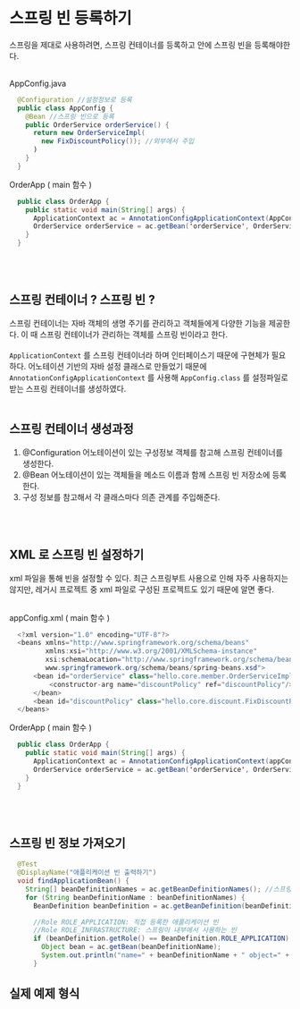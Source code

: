 # 스프링 빈 등록하기
스프링을 제대로 사용하려면, 스프링 컨테이너를 등록하고 안에 스프링 빈을 등록해야한다.<br><br>

AppConfig.java
```java
  @Configuration //설정정보로 등록
  public class AppConfig {
    @Bean //스프링 빈으로 등록
    public OrderService orderService() {
      return new OrderServiceImpl(
        new FixDiscountPolicy()); //외부에서 주입
      )
    }
  }
```

OrderApp ( main 함수 )
```java
  public class OrderApp {
    public static void main(String[] args) {
      ApplicationContext ac = AnnotationConfigApplicationContext(AppConfig.class); //AppConfig 클래스를 스프링 컨테이너로 등록, @Bean 클래스를 스프링 빈으로 등록
      OrderService orderService = ac.getBean('orderService', OrderService.class); // 컨테이너에서 orderService 빈을 가져옴 
    }
  }
```
<br><br>

## 스프링 컨테이너 ? 스프링 빈 ?
스프링 컨테이너는 자바 객체의 생명 주기를 관리하고 객체들에게 다양한 기능을 제공한다. 이 때 스프링 컨테이너가 관리하는 객체를 스프링 빈이라고 한다.<br><br>
`ApplicationContext` 를 스프링 컨테이너라 하며 인터페이스기 때문에 구현체가 필요하다. 어노테이션 기반의 자바 설정 클래스로 만들었기 때문에 `AnnotationConfigApplicationContext` 를 사용해
`AppConfig.class` 를 설정파일로 받는 스프링 컨테이너를 생성하였다. <br><br>

## 스프링 컨테이너 생성과정
<ol>
  <li>@Configuration 어노테이션이 있는 구성정보 객체를 참고해 스프링 컨테이너를 생성한다.</li>
  <li>@Bean 어노테이션이 있는 객체들을 메소드 이름과 함께 스프링 빈 저장소에 등록한다.</li>
  <li>구성 정보를 참고해서 각 클래스마다 의존 관계를 주입해준다.</li>
</ol>
<br><br>


## XML 로 스프링 빈 설정하기
xml 파일을 통해 빈을 설정할 수 있다. 최근 스프링부트 사용으로 인해 자주 사용하지는 않지만, 레거시 프로젝트 중 xml 파일로 구성된 프로젝트도 있기 때문에 알면 좋다.<br><br>

appConfig.xml ( main 함수 )
```java
  <?xml version="1.0" encoding="UTF-8"?>
  <beans xmlns="http://www.springframework.org/schema/beans"
         xmlns:xsi="http://www.w3.org/2001/XMLSchema-instance"
         xsi:schemaLocation="http://www.springframework.org/schema/beans http://
         www.springframework.org/schema/beans/spring-beans.xsd">
      <bean id="orderService" class="hello.core.member.OrderServiceImpl">
          <constructor-arg name="discountPolicy" ref="discountPolicy"/>
      </bean>
      <bean id="discountPolicy" class="hello.core.discount.FixDiscountPolicy"/>
  </beans>
```

OrderApp ( main 함수 )
```java
  public class OrderApp {
    public static void main(String[] args) {
      ApplicationContext ac = AnnotationConfigApplicationContext(appConfig.xml); //AppConfig 클래스를 스프링 컨테이너로 등록, @Bean 클래스를 스프링 빈으로 등록
      OrderService orderService = ac.getBean('orderService', OrderService.class); // 컨테이너에서 orderService 빈을 가져옴 
    }
  }
```
<br><br>

## 스프링 빈 정보 가져오기
```java
  @Test
  @DisplayName("애플리케이션 빈 출력하기")
  void findApplicationBean() {
    String[] beanDefinitionNames = ac.getBeanDefinitionNames(); //스프링 빈으로 등록된 모든 이름들 가져오기
    for (String beanDefinitionName : beanDefinitionNames) {
      BeanDefinition beanDefinition = ac.getBeanDefinition(beanDefinitionName); //빈 정보들 가져오기

      //Role ROLE_APPLICATION: 직접 등록한 애플리케이션 빈
      //Role ROLE_INFRASTRUCTURE: 스프링이 내부에서 사용하는 빈
      if (beanDefinition.getRole() == BeanDefinition.ROLE_APPLICATION) {
        Object bean = ac.getBean(beanDefinitionName);
        System.out.println("name=" + beanDefinitionName + " object=" +
      }
```

## 실제 예제 형식
















